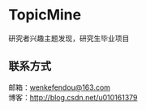 # TopicMine
研究者兴趣主题发现，研究生毕业项目


## 联系方式
邮箱：wenkefendou@163.com  
博客：http://blog.csdn.net/u010161379
